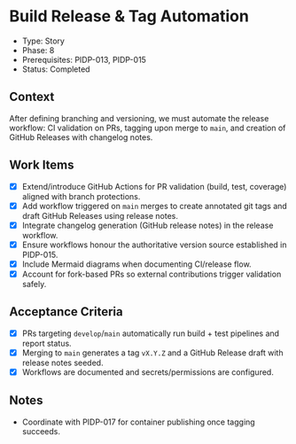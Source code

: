 # Build Release & Tag Automation
- Type: Story
- Phase: 8
- Prerequisites: PIDP-013, PIDP-015
- Status: Completed

## Context
After defining branching and versioning, we must automate the release workflow: CI validation on PRs, tagging upon merge to `main`, and creation of GitHub Releases with changelog notes.

## Work Items
- [x] Extend/introduce GitHub Actions for PR validation (build, test, coverage) aligned with branch protections.
- [x] Add workflow triggered on `main` merges to create annotated git tags and draft GitHub Releases using release notes.
- [x] Integrate changelog generation (GitHub release notes) in the release workflow.
- [x] Ensure workflows honour the authoritative version source established in PIDP-015.
- [x] Include Mermaid diagrams when documenting CI/release flow.
- [x] Account for fork-based PRs so external contributions trigger validation safely.

## Acceptance Criteria
- [x] PRs targeting `develop`/`main` automatically run build + test pipelines and report status.
- [x] Merging to `main` generates a tag `vX.Y.Z` and a GitHub Release draft with release notes seeded.
- [x] Workflows are documented and secrets/permissions are configured.

## Notes
- Coordinate with PIDP-017 for container publishing once tagging succeeds.
